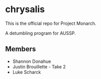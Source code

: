 # chrysalis
This is the official repo for Project Monarch.

A detumbling program for AUSSP.

## Members
- Shannon Donahue
- Justin Brouillette - Take 2
- Luke Scharck
